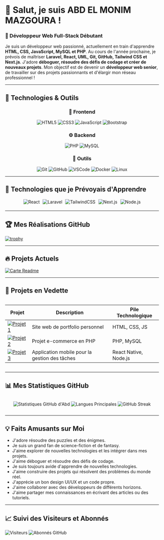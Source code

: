 # 👋 Salut, je suis ABD EL MONIM MAZGOURA !

### 🌟 Développeur Web Full-Stack Débutant

Je suis un développeur web passionné, actuellement en train d'apprendre **HTML, CSS, JavaScript, MySQL et PHP**. Au cours de l'année prochaine, je prévois de maîtriser **Laravel, React, UML, Git, GitHub, Tailwind CSS et Next.js**. J'adore **déboguer, résoudre des défis de codage et créer de nouveaux projets**. Mon objectif est de devenir un **développeur web senior**, de travailler sur des projets passionnants et d'élargir mon réseau professionnel !

---

## 🚀 Technologies & Outils

<div align="center">

### 🚀 Frontend
<img src="https://img.shields.io/badge/-HTML5-E34F26?style=flat&logo=html5&logoColor=white" alt="HTML5" />
<img src="https://img.shields.io/badge/-CSS3-1572B6?style=flat&logo=css3" alt="CSS3" />
<img src="https://img.shields.io/badge/-JavaScript-F7DF1E?style=flat&logo=javascript&logoColor=black" alt="JavaScript" />
<img src="https://img.shields.io/badge/-Bootstrap-563D7C?style=flat&logo=bootstrap" alt="Bootstrap" />

### ⚙️ Backend
<img src="https://img.shields.io/badge/-PHP-777BB4?style=flat&logo=php" alt="PHP" />
<img src="https://img.shields.io/badge/-MySQL-4479A1?style=flat&logo=mysql&logoColor=white" alt="MySQL" />

### 🔧 Outils
<img src="https://img.shields.io/badge/-Git-F05032?style=flat&logo=git&logoColor=white" alt="Git" />
<img src="https://img.shields.io/badge/-GitHub-181717?style=flat&logo=github" alt="GitHub" />
<img src="https://img.shields.io/badge/-VSCode-007ACC?style=flat&logo=visual-studio-code&logoColor=white" alt="VSCode" />
<img src="https://img.shields.io/badge/-Docker-2496ED?style=flat&logo=docker&logoColor=white" alt="Docker" />
<img src="https://img.shields.io/badge/-Linux-FCC624?style=flat&logo=linux&logoColor=black" alt="Linux" />

</div>

---

## 🚀 Technologies que je Prévoyais d'Apprendre

<div align="center" style="margin: 20px 0; display: flex; flex-wrap: wrap; gap: 10px; justify-content: center;">

<img src="https://img.shields.io/badge/-React-61DAFB?style=flat&logo=react&logoColor=black" alt="React" />
<img src="https://img.shields.io/badge/-Laravel-FF2D20?style=flat&logo=laravel&logoColor=white" alt="Laravel" />
<img src="https://img.shields.io/badge/-Tailwind%20CSS-38B2AC?style=flat&logo=tailwind-css&logoColor=white" alt="TailwindCSS" />
<img src="https://img.shields.io/badge/-Next.js-000000?style=flat&logo=next.js&logoColor=white" alt="Next.js" />
<img src="https://img.shields.io/badge/-Node.js-339933?style=flat&logo=node.js&logoColor=white" alt="Node.js" />

</div>

---

## 🏆 Mes Réalisations GitHub
[![trophy](https://github-profile-trophy.vercel.app/?username=abde777&theme=onedark&margin-w=15&row=2)](https://github.com/ryo-ma/github-profile-trophy)

---

## 🔥 Projets Actuels
[![Carte Readme](https://github-readme-stats.vercel.app/api/pin/?username=abde777&repo=MY-LINKTREE&theme=radical)](https://github.com/abde777/MY-LINKTREE)

---

## 📂 Projets en Vedette

<div align="center" style="display: grid; grid-template-columns: repeat(auto-fit, minmax(300px, 1fr)); gap: 15px;">

| Projet | Description | Pile Technologique |
|--------|-------------|--------------------|
| [![Projet 1](https://img.shields.io/badge/🚀_Portfolio-2962FF?style=for-the-badge)](https://abde777.github.io) | Site web de portfolio personnel | HTML, CSS, JS |
| [![Projet 2](https://img.shields.io/badge/💻_E--Commerce-FF6B6B?style=for-the-badge)](https://github.com/abde777) | Projet e-commerce en PHP | PHP, MySQL |
| [![Projet 3](https://img.shields.io/badge/📱_Application_Mobile-4CAF50?style=for-the-badge)](https://github.com/abde777) | Application mobile pour la gestion des tâches | React Native, Node.js |

</div>

---

## 📊 Mes Statistiques GitHub

<div align="center" style="display: flex; flex-wrap: wrap; justify-content: center; gap: 20px;">

![Statistiques GitHub d'Abd](https://github-readme-stats.vercel.app/api?username=abde777&show_icons=true&theme=radical&hide_border=true&bg_color=0D1117&include_all_commits=true)
![Langues Principales](https://github-readme-stats.vercel.app/api/top-langs/?username=abde777&layout=compact&theme=radical&hide_border=true&bg_color=0D1117)
![GitHub Streak](https://streak-stats.demolab.com/?user=abde777&theme=radical&hide_border=true)

</div>

---

## 💡 Faits Amusants sur Moi
- J'adore résoudre des puzzles et des énigmes.
- Je suis un grand fan de science-fiction et de fantasy.
- J'aime explorer de nouvelles technologies et les intégrer dans mes projets.
- J'aime déboguer et résoudre des défis de codage.
- Je suis toujours avide d'apprendre de nouvelles technologies.
- J'aime construire des projets qui résolvent des problèmes du monde réel.
- J'apprécie un bon design UI/UX et un code propre.
- J'aime collaborer avec des développeurs de différents horizons.
- J'aime partager mes connaissances en écrivant des articles ou des tutoriels.

---

## 📈 Suivi des Visiteurs et Abonnés

![Visiteurs](https://visitor-badge.glitch.me/badge?page_id=abde777.visitor-badge)
![Abonnés GitHub](https://img.shields.io/github/followers/abde777?label=Suiveurs&style=social)

